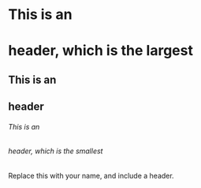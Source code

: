 # This is an <h1> header, which is the largest
## This is an <h2> header
###### This is an <h6> header, which is the smallest
Replace this with your name, and include a header.
